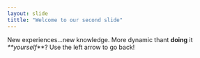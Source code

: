 ```yaml
---
layout: slide
tittle: "Welcome to our second slide"
---
```

New experiences...new knowledge. More dynamic thant **doing** it _**yourself_**?
Use the left arrow to go back!
